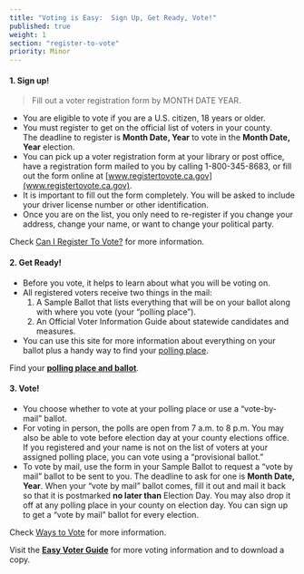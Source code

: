 ```yaml
---
title: "Voting is Easy:  Sign Up, Get Ready, Vote!"
published: true
weight: 1
section: "register-to-vote"
priority: Minor
---
```



#### 1. Sign up!

> Fill out a voter registration form by MONTH DATE YEAR.

- You are eligible to vote if you are a U.S. citizen, 18 years or older.
- You must register to get on the official list of voters in your county.  
  The deadline to register is **Month Date, Year** to vote in the **Month Date, Year** election.
- You can pick up a voter registration form at your library or post office, have a registration form mailed to you by calling 1-800-345-8683, or fill out the form online at [www.registertovote.ca.gov](www.registertovote.ca.gov).
- It is important to fill out the form completely. You will be asked to include your driver license number or other identification.
- Once you are on the list, you only need to re-register if you change your address, change your name, or want to change your political party.  

Check [Can I Register To Vote?](#item-can-i-register-to-vote) for more information.

#### 2. Get Ready!

- Before you vote, it helps to learn about what you will be voting on.
- All registered voters receive two things in the mail:
	1. A Sample Ballot that lists everything that will be on your ballot along with where you vote (your “polling place”).
	2. An Official Voter Information Guide about statewide candidates and measures.
- You can use this site for more information about everything on your ballot plus a handy way to find your [polling place](#section-my-polling-place).   

Find your [**polling place and ballot**](#section-my-polling-place).

#### 3. Vote!

- You choose whether to vote at your polling place or use a “vote-by-mail” ballot.
- For voting in person, the polls are open from 7 a.m. to 8 p.m.  You may also be able to vote before election day at your county elections office.  
	If you registered and your name is not on the list of voters at your assigned polling place, you can vote using a “provisional ballot.”
- To vote by mail, use the form in your Sample Ballot to request a “vote by mail” ballot to be sent to you.  The deadline to ask for one is **Month Date, Year**.  When your “vote by mail” ballot comes, fill it out and mail it back so that it is postmarked **no later than** Election Day.  You may also drop it off at any polling place in your county on election day.  You can sign up to get a “vote by mail” ballot for every election.

Check [Ways to Vote](#section-ways-to-vote) for more information.

Visit the **[Easy Voter Guide](http://www.easyvoterguide.org/)** for more voting information and to download a copy.
